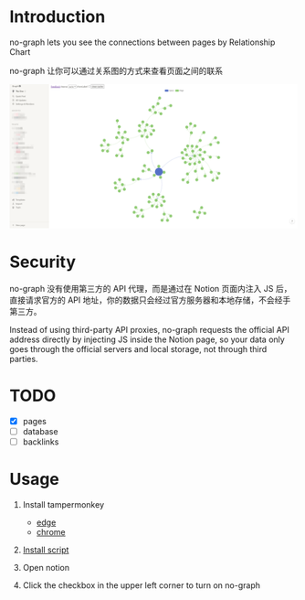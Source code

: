 # Introduction

no-graph lets you see the connections between pages by Relationship Chart

no-graph 让你可以通过关系图的方式来查看页面之间的联系

![example](./docs/images/example.png)

# Security

no-graph 没有使用第三方的 API 代理，而是通过在 Notion 页面内注入 JS 后，直接请求官方的 API 地址，你的数据只会经过官方服务器和本地存储，不会经手第三方。

Instead of using third-party API proxies, no-graph requests the official API address directly by injecting JS inside the Notion page, so your data only goes through the official servers and local storage, not through third parties.

# TODO

- [x] pages
- [ ] database
- [ ] backlinks

# Usage

1. Install tampermonkey
    - [edge](https://microsoftedge.microsoft.com/addons/detail/tampermonkey/iikmkjmpaadaobahmlepeloendndfphd)
    - [chrome](https://chrome.google.com/webstore/detail/tampermonkey/dhdgffkkebhmkfjojejmpbldmpobfkfo?hl=zh-CN)

2. [Install script](https://greasyfork.org/en/scripts/425835-no-graph)
3. Open notion
4. Click the checkbox in the upper left corner to turn on no-graph
